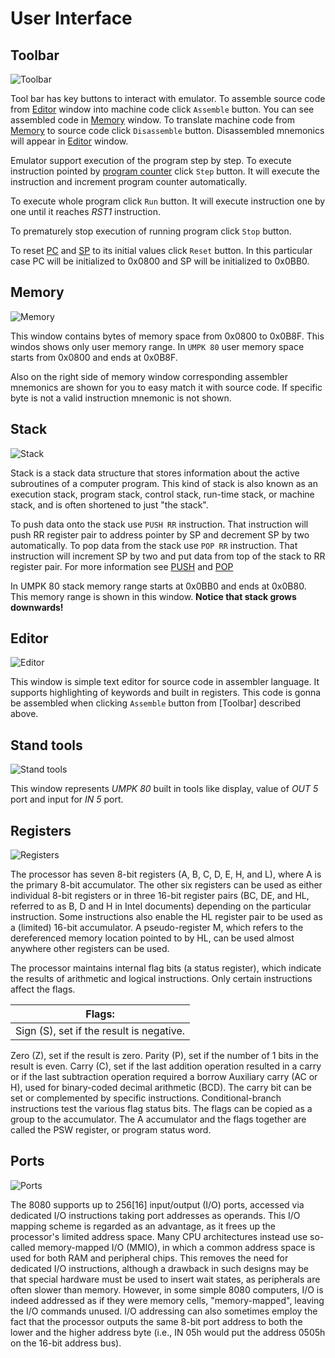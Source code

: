 # User Interface

## Toolbar

![Toolbar](./res/emulator/toolbarpng.png "Toolbar")

Tool bar has key buttons to interact with emulator. To assemble source code from [Editor](./user-interface.md#editor) window into machine code click `Assemble` button. You can see assembled code in [Memory](./user-interface.md#memory) window. To translate machine code from [Memory](./user-interface.md#memory) to source code click `Disassemble` button. Disassembled mnemonics will appear in [Editor](./user-interface.md#editor) window. 

Emulator support execution of the program step by step. To execute instruction pointed by [program counter](https://en.wikipedia.org/wiki/Program_counter) click `Step` button. It will execute the instruction and increment program counter automatically.

To execute whole program click `Run` button. It will execute instruction one by one until it reaches _RST1_ instruction.

To prematurely stop execution of running program click `Stop` button.

To reset [PC](https://en.wikipedia.org/wiki/Program_counter) and [SP](https://en.wikipedia.org/wiki/Stack_register) to its initial values click `Reset` button. In this particular case PC will be initialized to 0x0800 and SP will be initialized to 0x0BB0. 

## Memory

![Memory](./res/emulator/memory.png "Memory")

This window contains bytes of memory space from 0x0800 to 0x0B8F. This windos shows only user memory range. In `UMPK 80` user memory space starts from 0x0800 and ends at 0x0B8F.

Also on the right side of memory window corresponding assembler mnemonics are shown for you to easy match it with source code. If specific byte is not a valid instruction mnemonic is not shown.

## Stack

![Stack](./res/emulator/stack.png "Stack")

Stack is a stack data structure that stores information about the active subroutines of a computer program. This kind of stack is also known as an execution stack, program stack, control stack, run-time stack, or machine stack, and is often shortened to just "the stack". 

To push data onto the stack use `PUSH RR` instruction. That instruction will push RR register pair to address pointer by SP and decrement SP by two automatically. To pop data from the stack use `POP RR` instruction. That instruction will increment SP by two and put data from top of the stack to RR register pair. For more information see [PUSH](./ISA.md#push) and [POP](./ISA.md#pop)

In UMPK 80 stack memory range starts at 0x0BB0 and ends at 0x0B80. This memory range is shown in this window. **Notice that stack grows downwards!**


## Editor

![Editor](./res/emulator/editor.png "Editor")

This window is simple text editor for source code in assembler language. It supports highlighting of keywords and built in registers. This code is gonna be assembled when clicking `Assemble` button from [Toolbar] described above.

## Stand tools

![Stand tools](./res/emulator/stand-tools.png "Stand tools")

This window represents _UMPK 80_ built in tools like display, value of _OUT 5_ port and input for _IN 5_ port.

## Registers

![Registers](./res/emulator/registers.png "Registers")

The processor has seven 8-bit registers (A, B, C, D, E, H, and L), where A is the primary 8-bit accumulator. The other six registers can be used as either individual 8-bit registers or in three 16-bit register pairs (BC, DE, and HL, referred to as B, D and H in Intel documents) depending on the particular instruction. Some instructions also enable the HL register pair to be used as a (limited) 16-bit accumulator. A pseudo-register M, which refers to the dereferenced memory location pointed to by HL, can be used almost anywhere other registers can be used. 

The processor maintains internal flag bits (a status register), which indicate the results of arithmetic and logical instructions. Only certain instructions affect the flags. 


|Flags:|
|----|
|Sign (S), set if the result is negative.
Zero (Z), set if the result is zero.
Parity (P), set if the number of 1 bits in the result is even.
Carry (C), set if the last addition operation resulted in a carry or if the last subtraction operation required a borrow
Auxiliary carry (AC or H), used for binary-coded decimal arithmetic (BCD).
The carry bit can be set or complemented by specific instructions. Conditional-branch instructions test the various flag status bits. The flags can be copied as a group to the accumulator. The A accumulator and the flags together are called the PSW register, or program status word.

## Ports

![Ports](./res/emulator/ports.png "Ports")

The 8080 supports up to 256[16] input/output (I/O) ports, accessed via dedicated I/O instructions taking port addresses as operands. This I/O mapping scheme is regarded as an advantage, as it frees up the processor's limited address space. Many CPU architectures instead use so-called memory-mapped I/O (MMIO), in which a common address space is used for both RAM and peripheral chips. This removes the need for dedicated I/O instructions, although a drawback in such designs may be that special hardware must be used to insert wait states, as peripherals are often slower than memory. However, in some simple 8080 computers, I/O is indeed addressed as if they were memory cells, "memory-mapped", leaving the I/O commands unused. I/O addressing can also sometimes employ the fact that the processor outputs the same 8-bit port address to both the lower and the higher address byte (i.e., IN 05h would put the address 0505h on the 16-bit address bus).
